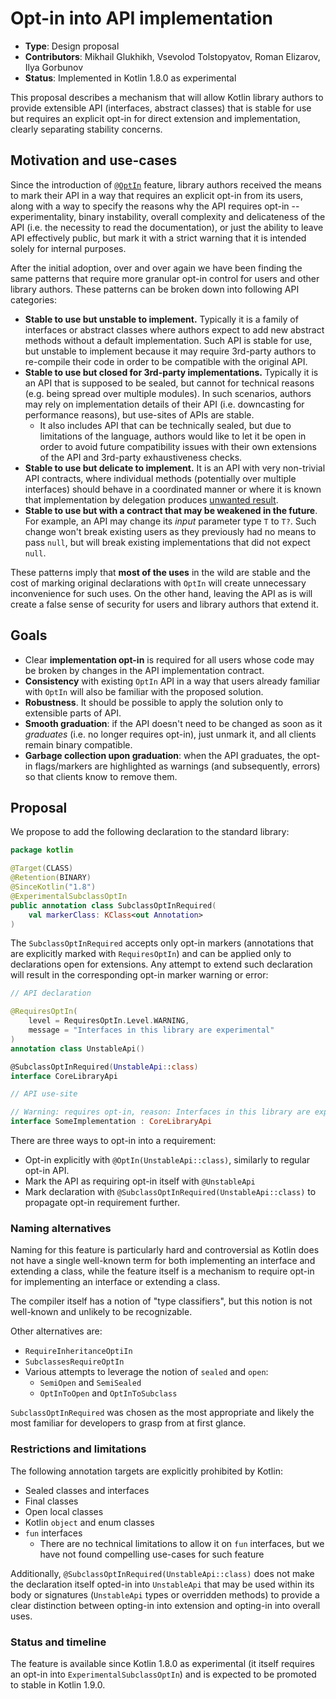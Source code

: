 # Opt-in into API implementation

* **Type**: Design proposal
* **Contributors**: Mikhail Glukhikh, Vsevolod Tolstopyatov, Roman Elizarov, Ilya Gorbunov
* **Status**: Implemented in Kotlin 1.8.0 as experimental

This proposal describes a mechanism that will allow Kotlin library authors to provide extensible API (interfaces, abstract classes) that is stable for use
but requires an explicit opt-in for direct extension and implementation, clearly separating stability concerns.

## Motivation and use-cases

Since the introduction of [`@OptIn`](opt-in.md) feature, library authors received the means to mark their API in a way that requires an explicit opt-in 
from its users, along with a way to specify the reasons why the API requires opt-in -- experimentality, binary instability, 
overall complexity and delicateness of the API (i.e. the necessity to read the documentation), or just the ability to leave API effectively public, 
but mark it with a strict warning that it is intended solely for internal purposes.

After the initial adoption, over and over again we have been finding the same patterns that require more granular opt-in control for users and other library 
authors. These patterns can be broken down into following API categories:

- **Stable to use but unstable to implement.** Typically it is a family of interfaces or abstract classes where 
  authors expect to add new abstract methods without a default implementation. Such API is stable for use, but unstable to implement
  because it may require 3rd-party authors to re-compile their code in order to be compatible with the original API.
- **Stable to use but closed for 3rd-party implementations.** Typically it is an API that is supposed to be sealed, 
  but cannot for technical reasons (e.g. being spread over multiple modules). In such scenarios, authors may
  rely on implementation details of their API (i.e. downcasting for performance reasons), but use-sites of APIs are stable.
  - It also includes API that can be technically sealed, but due to limitations of the language, authors would like to let it be
    open in order to avoid future compatibility issues with their own extensions of the API and 3rd-party exhaustiveness checks.
- **Stable to use but delicate to implement.** It is an API with very non-trivial API contracts, where individual methods
  (potentially over multiple interfaces) should behave in a coordinated manner or where it is known that implementation by delegation
   produces [unwanted result](https://youtrack.jetbrains.com/issue/KT-18324).
- **Stable to use but with a contract that may be weakened in the future**. For example, an API may change its _input_ parameter type `T` to `T?`.
  Such change won't break existing users as they previously had no means to pass `null`, but will break existing implementations that did not expect `null`. 

These patterns imply that **most of the uses** in the wild are stable and the cost of marking original declarations with `OptIn` 
will create unnecessary inconvenience for such uses. On the other hand, leaving the API as is will create a false sense of
security for users and library authors that extend it.

## Goals

* Clear **implementation opt-in** is required for all users whose code may be broken by changes in the API implementation contract.
* **Consistency** with existing `OptIn` API in a way that users already familiar with `OptIn` will also be familiar with the proposed solution.
* **Robustness**. It should be possible to apply the solution only to extensible parts of API.
* **Smooth graduation**: if the API doesn't need to be changed as soon as it *graduates* (i.e. no longer requires opt-in), just unmark it, and all clients remain binary compatible.
* **Garbage collection upon graduation**: when the API graduates, the opt-in flags/markers are highlighted as warnings (and subsequently, errors) so that clients know to remove them.


## Proposal

We propose to add the following declaration to the standard library:

```kotlin
package kotlin

@Target(CLASS)
@Retention(BINARY)
@SinceKotlin("1.8")
@ExperimentalSubclassOptIn
public annotation class SubclassOptInRequired(
    val markerClass: KClass<out Annotation>
)
```

The `SubclassOptInRequired` accepts only opt-in markers (annotations that are explicitly marked with `RequiresOptIn`) and can be 
applied only to declarations open for extensions. Any attempt to extend such declaration will result in the corresponding opt-in marker warning or error:

```kotlin
// API declaration 

@RequiresOptIn(
    level = RequiresOptIn.Level.WARNING,
    message = "Interfaces in this library are experimental"
)
annotation class UnstableApi()

@SubclassOptInRequired(UnstableApi::class)
interface CoreLibraryApi

// API use-site

// Warning: requires opt-in, reason: Interfaces in this library are experimental for implementation
interface SomeImplementation : CoreLibraryApi 
```

There are three ways to opt-in into a requirement:

* Opt-in explicitly with `@OptIn(UnstableApi::class)`, similarly to regular opt-in API.
* Mark the API as requiring opt-in itself with `@UnstableApi`
* Mark declaration with `@SubclassOptInRequired(UnstableApi::class)` to propagate opt-in requirement further.

### Naming alternatives

Naming for this feature is particularly hard and controversial as Kotlin does not have 
a single well-known term for both implementing an interface and extending a class,
while the feature itself is a mechanism to require opt-in for implementing an interface or extending a class.

The compiler itself has a notion of "type classifiers", but this notion is not well-known and unlikely to be recognizable.

Other alternatives are:

 * `RequireInheritanceOptiIn`
 * `SubclassesRequireOptIn`
 * Various attempts to leverage the notion of `sealed` and `open`: 
    * `SemiOpen` and `SemiSealed`
    * `OptInToOpen` and `OptInToSubclass`

`SubclassOptInRequired` was chosen as the most appropriate and likely the most familiar for developers 
to grasp from at first glance.
  
### Restrictions and limitations

The following annotation targets are explicitly prohibited by Kotlin:

* Sealed classes and interfaces
* Final classes
* Open local classes
* Kotlin `object` and enum classes
* `fun` interfaces
  * There are no technical limitations to allow it on `fun` interfaces, but we have not found compelling use-cases for
    such feature

Additionally, `@SubclassOptInRequired(UnstableApi::class)` does not make the declaration itself opted-in
into `UnstableApi` that
may be used within its body or signatures (`UnstableApi` types or overridden methods) to provide a clear distinction
between
opting-in into extension and opting-in into overall uses.

### Status and timeline

The feature is available since Kotlin 1.8.0 as experimental (it itself requires an opt-in
into `ExperimentalSubclassOptIn`)
and is expected to be promoted to stable in Kotlin 1.9.0.
